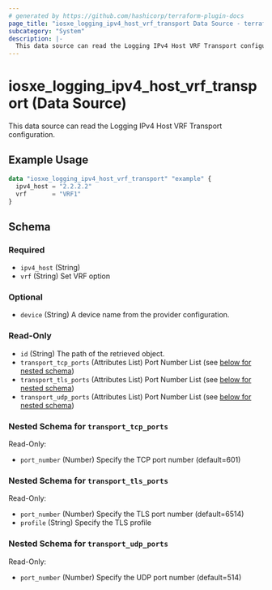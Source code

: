 ```yaml
---
# generated by https://github.com/hashicorp/terraform-plugin-docs
page_title: "iosxe_logging_ipv4_host_vrf_transport Data Source - terraform-provider-iosxe"
subcategory: "System"
description: |-
  This data source can read the Logging IPv4 Host VRF Transport configuration.
---
```


# iosxe_logging_ipv4_host_vrf_transport (Data Source)

This data source can read the Logging IPv4 Host VRF Transport configuration.

## Example Usage

```terraform
data "iosxe_logging_ipv4_host_vrf_transport" "example" {
  ipv4_host = "2.2.2.2"
  vrf       = "VRF1"
}
```

<!-- schema generated by tfplugindocs -->
## Schema

### Required

- `ipv4_host` (String)
- `vrf` (String) Set VRF option

### Optional

- `device` (String) A device name from the provider configuration.

### Read-Only

- `id` (String) The path of the retrieved object.
- `transport_tcp_ports` (Attributes List) Port Number List (see [below for nested schema](#nestedatt--transport_tcp_ports))
- `transport_tls_ports` (Attributes List) Port Number List (see [below for nested schema](#nestedatt--transport_tls_ports))
- `transport_udp_ports` (Attributes List) Port Number List (see [below for nested schema](#nestedatt--transport_udp_ports))

<a id="nestedatt--transport_tcp_ports"></a>
### Nested Schema for `transport_tcp_ports`

Read-Only:

- `port_number` (Number) Specify the TCP port number (default=601)


<a id="nestedatt--transport_tls_ports"></a>
### Nested Schema for `transport_tls_ports`

Read-Only:

- `port_number` (Number) Specify the TLS port number (default=6514)
- `profile` (String) Specify the TLS profile


<a id="nestedatt--transport_udp_ports"></a>
### Nested Schema for `transport_udp_ports`

Read-Only:

- `port_number` (Number) Specify the UDP port number (default=514)


